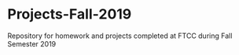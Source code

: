 # Projects-Fall-2019
Repository for homework and projects completed at FTCC during Fall Semester 2019